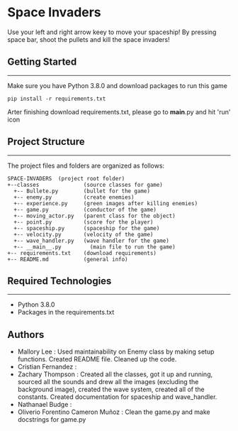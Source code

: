 # Space Invaders
Use your left and right arrow keey to move your spaceship! By pressing space bar, shoot the pullets and kill the space invaders!

## Getting Started
---
Make sure you have Python 3.8.0 and download packages to run this game
```
pip install -r requirements.txt
```
Arter finishing download requirements.txt, please go to __main__.py and hit 'run' icon

## Project Structure
---
The project files and folders are organized as follows:
```
SPACE-INVADERS  (project root folder)
+--classes              (source classes for game)
  +-- Bullete.py        (bullet for the game)
  +-- enemy.py          (create enemies)
  +-- experience.py     (green images after killing enemies)
  +-- game.py           (conductor of the game)
  +-- moving_actor.py   (parent class for the object)
  +-- point.py          (score for the player)
  +-- spaceship.py      (spaceship for the game)
  +-- velocity.py       (velocity of the game)
  +-- wave_handler.py   (wave handler for the game)
  +-- __main__.py         (main file to run the game)
+-- requirements.txt    (download requirements)
+-- README.md           (general info)
```

## Required Technologies
---
* Python 3.8.0
* Packages in the requirements.txt

## Authors
* Mallory Lee : Used maintainability on Enemy class by making setup functions. Created README file. Cleaned up the code.
* Cristian Fernandez : 
* Zachary Thompson :  Created all the classes, got it up and running, sourced all the sounds and  drew all the images (excluding the background image), created the wave system, created all of the constants. Created documentation for spaceship and wave_handler.
* Nathanael Budge : 
* Oliverio Forentino Cameron Muñoz : Clean the game.py and make docstrings for game.py
